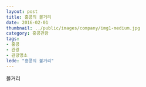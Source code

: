 ```yaml
---
layout: post
title: 홍콩의 볼거리
date: 2016-02-01
thumbnail: ../public/images/company/img1-medium.jpg
category: 홍콩관광
tags:
- 홍콩
- 관광
- 관광명소
lede: "홍콩의 볼거리"
---
```


볼거리
